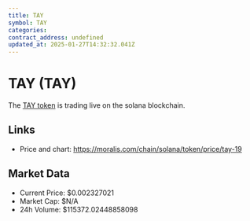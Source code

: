 ```yaml
---
title: TAY
symbol: TAY
categories: 
contract_address: undefined
updated_at: 2025-01-27T14:32:32.041Z
---
```


# TAY (TAY)
The [TAY token](https://moralis.com/chain/solana/token/price/tay-19) is trading live on the solana blockchain.

## Links
- Price and chart: https://moralis.com/chain/solana/token/price/tay-19

## Market Data
- Current Price: $0.002327021
- Market Cap: $N/A
- 24h Volume: $115372.02448858098
